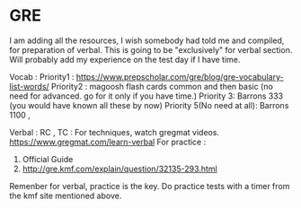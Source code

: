 # GRE
I am adding all the resources, I wish somebody had told me and compiled, for preparation of verbal. This is going to be "exclusively" for verbal section.
Will probably add my experience on the test day if I have time.

Vocab :
Priority1 : https://www.prepscholar.com/gre/blog/gre-vocabulary-list-words/
Priority2 : magoosh flash cards common and then basic (no need for advanced. go for it only if you have time.)
Priority 3: Barrons 333 (you would have known all these by now)
Priority 5(No need at all): Barrons 1100 , 

Verbal :
RC , TC : For techniques, watch gregmat videos.
https://www.gregmat.com/learn-verbal
For practice : 
1. Official Guide
2. http://gre.kmf.com/explain/question/32135-293.html


Remenber for verbal, practice is the key. Do practice tests with a timer from the kmf site mentioned above.
